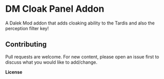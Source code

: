 # DM Cloak Panel Addon
A Dalek Mod addon that adds cloaking ability to the Tardis and also the perception filter key!

## Contributing
Pull requests are welcome. For new content, please open an issue first to discuss what you would like to add/change.

**License**
